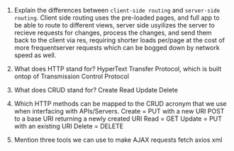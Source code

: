 1.  Explain the differences between `client-side routing` and `server-side routing`.
Client side routing uses the pre-loaded pages, and full app to be able to route to different views, server side usyilizes the server to recieve requests for changes, process the changes, and send them back to the client via res, requiring shorter loads per/page at the cost of more frequentserver requests which can be bogged down by network speed as well.

1.  What does HTTP stand for?
HyperText Transfer Protocol, which is built ontop of  Transmission Control Protocol 

1.  What does CRUD stand for?
Create Read Update Delete

1.  Which HTTP methods can be mapped to the CRUD acronym that we use when interfacing with APIs/Servers.
Create = PUT with a new URI
         POST to a base URI returning a newly created URI
Read   = GET
Update = PUT with an existing URI
Delete = DELETE

1.  Mention three tools we can use to make AJAX requests
fetch
axios
xml
